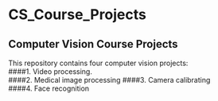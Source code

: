 # CS_Course_Projects
## Computer Vision Course Projects
This repository contains four computer vision projects:  
####1. Video processing.  
####2. Medical image processing
####3. Camera calibrating  
####4. Face recognition

